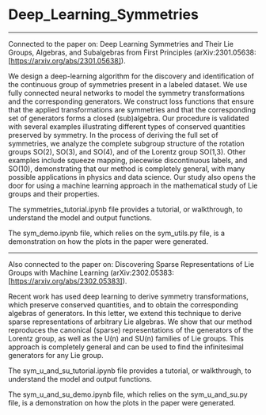 # Deep_Learning_Symmetries

---

Connected to the paper on: Deep Learning Symmetries and Their Lie Groups, Algebras, and Subalgebras from First Principles (arXiv:2301.05638: [https://arxiv.org/abs/2301.05638]).

We design a deep-learning algorithm for the discovery and identification of the continuous group of symmetries present in a labeled dataset. We use fully connected neural networks to model the symmetry transformations and the corresponding generators. We construct loss functions that ensure that the applied transformations are symmetries and that the corresponding set of generators forms a closed (sub)algebra. Our procedure is validated with several examples illustrating different types of conserved quantities preserved by symmetry. In the process of deriving the full set of symmetries, we analyze the complete subgroup structure of the rotation groups SO(2), SO(3), and SO(4), and of the Lorentz group SO(1,3). Other examples include squeeze mapping, piecewise discontinuous labels, and SO(10), demonstrating that our method is completely general, with many possible applications in physics and data science. Our study also opens the door for using a machine learning approach in the mathematical study of Lie groups and their properties.


The symmetries_tutorial.ipynb file provides a tutorial, or walkthrough, to understand the model and output functions.

The sym_demo.ipynb file, which relies on the sym_utils.py file, is a demonstration on how the plots in the paper were generated.

---

Also connected to the paper on: Discovering Sparse Representations of Lie Groups with Machine Learning (arXiv:2302.05383: [https://arxiv.org/abs/2302.05383]).

Recent work has used deep learning to derive symmetry transformations, which preserve conserved quantities, and to obtain the corresponding algebras of generators. In this letter, we extend this technique to derive sparse representations of arbitrary Lie algebras. We show that our method reproduces the canonical (sparse) representations of the generators of the Lorentz group, as well as the U(n) and SU(n) families of Lie groups. This approach is completely general and can be used to find the infinitesimal generators for any Lie group.

The sym_u_and_su_tutorial.ipynb file provides a tutorial, or walkthrough, to understand the model and output functions.

The sym_u_and_su_demo.ipynb file, which relies on the sym_u_and_su.py file, is a demonstration on how the plots in the paper were generated.



